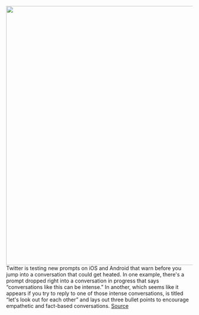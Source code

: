 <img src='https://cdn.vox-cdn.com/thumbor/uwIx9VbSy0jyUA3O8sb-v1CZhQw=/0x0:2040x1360/1200x800/filters:focal(857x517:1183x843)/cdn.vox-cdn.com/uploads/chorus_image/image/69961011/acastro_180827_1777_0002.0.jpg' width='700px' /><br/>
Twitter is testing new prompts on iOS and Android that warn before you jump into a conversation that could get heated. In one example, there's a prompt dropped right into a conversation in progress that says “conversations like this can be intense.” In another, which seems like it appears if you try to reply to one of those intense conversations, is titled “let's look out for each other” and lays out three bullet points to encourage empathetic and fact-based conversations.
<a href='https://www.theverge.com/2021/10/6/22713211/twitter-pre-tweet-prompt-fight-intense-conversation'> Source <a/>